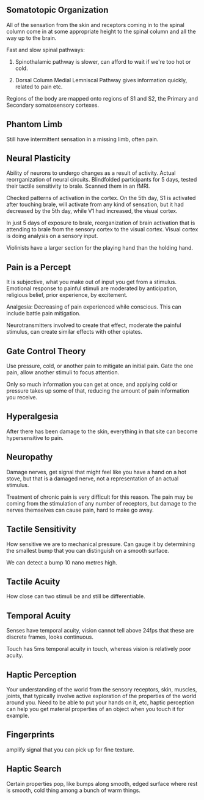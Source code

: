 ## Somatotopic Organization

All of the sensation from the skin and receptors coming in to the spinal column come in at some appropriate height to the spinal column and all the way up to the brain.

Fast and slow spinal pathways:

1. Spinothalamic pathway is slower, can afford to wait if we're too hot or cold.

2. Dorsal Column Medial Lemniscal Pathway gives information quickly, related to pain etc.

Regions of the body are mapped onto regions of S1 and S2, the Primary and Secondary somatosensory cortexes.

## Phantom Limb

Still have intermittent sensation in a missing limb, often pain.

## Neural Plasticity

Ability of neurons to undergo changes as a result of activity. Actual reorrganization of neural circuits. Blindfolded participants for 5 days, tested their tactile sensitivity to brale. Scanned them in an fMRI.

Checked patterns of activation in the cortex. On the 5th day, S1 is activated after touching brale, will activate from any kind of sensation, but it had decreased by the 5th day, while V1 had increased, the visual cortex.

In just 5 days of exposure to brale, reorganization of brain activation that is attending to brale from the sensory cortex to the visual cortex. Visual cortex is doing analysis on a sensory input.

Violinists have a larger section for the playing hand than the holding hand.

## Pain is a Percept

It is subjective, what you make out of input you get from a stimulus. Emotional response to painful stimuli are moderated by anticipation, religious belief, prior experience, by excitement.

Analgesia: Decreasing of pain experienced while conscious. This can include battle pain mitigation.

Neurotransmitters involved to create that effect, moderate the painful stimulus, can create similar effects with other opiates.

## Gate Control Theory

Use pressure, cold, or another pain to mitigate an initial pain. Gate the one pain, allow another stimuli to focus attention.

Only so much information you can get at once, and applying cold or pressure takes up some of that, reducing the amount of pain information you receive.

## Hyperalgesia

After there has been damage to the skin, everything in that site can become hypersensitive to pain.

## Neuropathy

Damage nerves, get signal that might feel like you have a hand on a hot stove, but that is a damaged nerve, not a representation of an actual stimulus.

Treatment of chronic pain is very difficult for this reason. The pain may be coming from the stimulation of any number of receptors, but damage to the nerves themselves can cause pain, hard to make go away.

## Tactile Sensitivity

How sensitive we are to mechanical pressure. Can gauge it by determining the smallest bump that you can distinguish on a smooth surface.

We can detect a bump 10 nano metres high.

## Tactile Acuity

How close can two stimuli be and still be differentiable.

## Temporal Acuity

Senses have temporal acuity, vision cannot tell above 24fps that these are discrete frames, looks continuous.

Touch has 5ms temporal acuity in touch, whereas vision is relatively poor acuity.

## Haptic Perception

Your understanding of the world from the sensory receptors, skin, muscles, joints, that typically involve active exploration of the properties of the world around you. Need to be able to put your hands on it, etc, haptic perception can help you get material properties of an object when you touch it for example.

## Fingerprints

amplify signal that you can pick up for fine texture.

## Haptic Search

Certain properties pop, like bumps along smooth, edged surface where rest is smooth, cold thing among a bunch of warm things.
